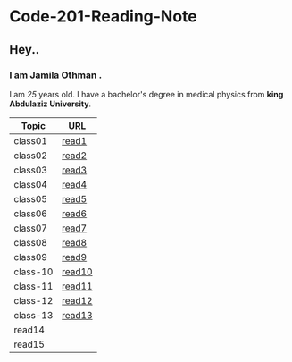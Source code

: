 # Code-201-Reading-Note
## Hey.. 
### I am Jamila Othman .
 I am *25* years old.
 I have a bachelor's degree in medical physics from **king Abdulaziz University**.

Topic         | URL
---------     |--------
 class01      |[read1](https://github.com/JamilaOthman/Code-201-Reading-Note/blob/main/read1.md) 
class02       |[read2](https://github.com/JamilaOthman/Code-201-Reading-Note/blob/main/class-02.md)
class03       |[read3](https://github.com/JamilaOthman/Code-201-Reading-Note/blob/main/class-03.md)        
class04       |[read4](https://github.com/JamilaOthman/Code-201-Reading-Note/blob/main/class-04.md)
class05       |[read5](https://github.com/JamilaOthman/Code-201-Reading-Note/blob/main/class-05.md)
class06       |[read6](https://github.com/JamilaOthman/Code-201-Reading-Note/blob/main/class-06.md)
class07       |[read7](https://github.com/JamilaOthman/Code-201-Reading-Note/blob/main/class-07.md)
class08       |[read8](https://github.com/JamilaOthman/Code-201-Reading-Note/blob/main/class-08.md)
class09       |[read9](https://github.com/JamilaOthman/Code-201-Reading-Note/blob/main/class-09.md)
class-10      |[read10](https://github.com/JamilaOthman/Code-201-Reading-Note/blob/main/class-10.md)
class-11      |[read11](https://github.com/JamilaOthman/Code-201-Reading-Note/blob/main/class-11.md)
class-12      |[read12](https://github.com/JamilaOthman/Code-201-Reading-Note/blob/main/class-12.md)
class-13      |[read13](https://github.com/JamilaOthman/Code-201-Reading-Note/blob/main/class-13.md)
read14        |
read15        |


